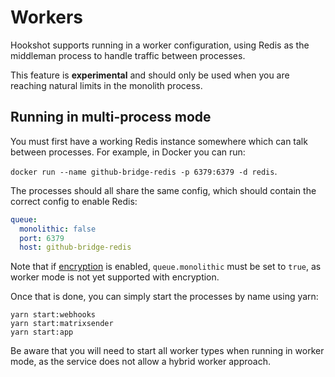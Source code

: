 Workers
=======

Hookshot supports running in a worker configuration, using Redis as the middleman process to handle traffic between processes.

<section class="warning">
This feature is <b>experimental</b> and should only be used when you are reaching natural limits in the monolith process.
</section>

## Running in multi-process mode

You must first have a working Redis instance somewhere which can talk between processes. For example, in Docker you can run:

`docker run --name github-bridge-redis -p 6379:6379 -d redis`.

The processes should all share the same config, which should contain the correct config to enable Redis:

```yaml
queue:
  monolithic: false
  port: 6379
  host: github-bridge-redis
```

Note that if [encryption](./encryption.md) is enabled, `queue.monolithic` must be set to `true`, as worker mode is not yet supported with encryption.

Once that is done, you can simply start the processes by name using yarn:
```
yarn start:webhooks
yarn start:matrixsender
yarn start:app
```

Be aware that you will need to start all worker types when running in worker mode, as the service does not allow a hybrid worker approach.
